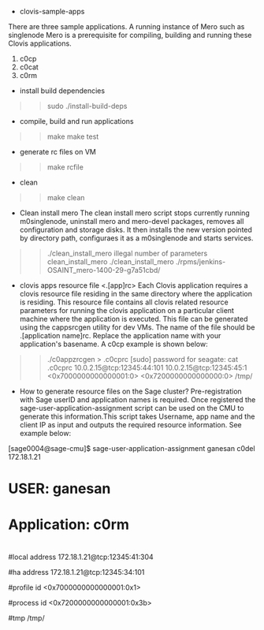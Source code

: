 - clovis-sample-apps

There are three sample applications. A running instance of Mero such as singlenode Mero is a prerequisite for compiling, building and running these Clovis applications. 
1. c0cp
2. c0cat
3. c0rm

- install build dependencies
>> sudo ./install-build-deps

- compile, build and run applications
>> make
>> make test

- generate rc files on VM
>> make rcfile

- clean
>> make clean

- Clean install mero
The clean install mero script stops currently running m0singlenode, uninstall mero and mero-devel packages, removes all configuration and storage disks. It then installs the new version pointed by directory path, configuraes it as a m0singlenode and starts services.
>> ./clean_install_mero
illegal number of parameters
clean_install_mero <rpms directory path>
>> ./clean_install_mero ./rpms/jenkins-OSAINT_mero-1400-29-g7a51cbd/

- clovis apps resource file <.[app]rc>
Each Clovis application requires a clovis resource file residing in the same directory where the application is residing. This resource file contains all clovis related resource parameters for running the clovis application on a particular client machine where the application is executed. This file can be generated using the cappsrcgen utility for dev VMs. The name of the file should be .[application name]rc. Replace the application name with your application's basename. A c0cp example is shown below:
>>./c0appzrcgen > .c0cprc
[sudo] password for seagate: 
>>cat .c0cprc
10.0.2.15@tcp:12345:44:101
10.0.2.15@tcp:12345:45:1
<0x7000000000000001:0>
<0x7200000000000000:0>
/tmp/

- How to generate resource files on the Sage cluster?
Pre-registration with Sage userID and application names is required. Once registered the sage-user-application-assignment script can be used on the CMU to generate this information.This script takes Username, app name and the client IP as input and outputs the required resource information. See example below:

[sage0004@sage-cmu]$ sage-user-application-assignment ganesan c0del 172.18.1.21
#
# USER: ganesan
# Application: c0rm
#

#local address
172.18.1.21@tcp:12345:41:304

#ha address
172.18.1.21@tcp:12345:34:101

#profile id
<0x7000000000000001:0x1>

#process id
<0x7200000000000001:0x3b>

#tmp
/tmp/

